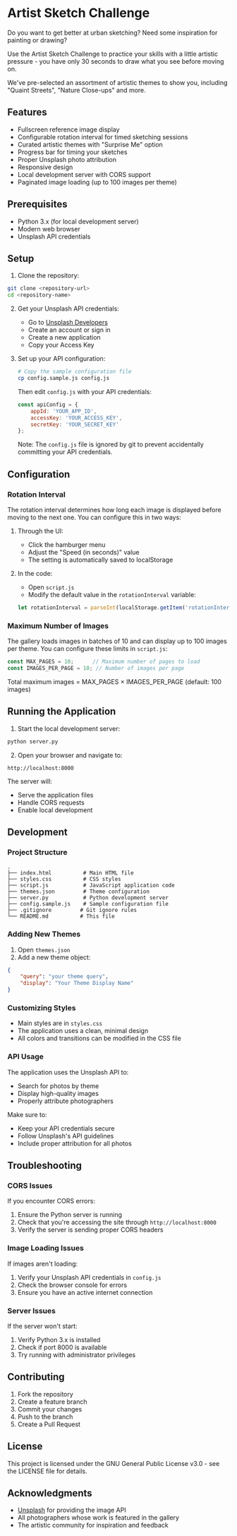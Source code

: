# Artist Sketch Challenge

Do you want to get better at urban sketching? Need some inspiration for painting or drawing?

Use the Artist Sketch Challenge to practice your skills with a little artistic pressure - you have only 30 seconds to draw what you see before moving on.  

We've pre-selected an assortment of artistic themes to show you, including "Quaint Streets", "Nature Close-ups" and more.

## Features

- Fullscreen reference image display
- Configurable rotation interval for timed sketching sessions
- Curated artistic themes with "Surprise Me" option
- Progress bar for timing your sketches
- Proper Unsplash photo attribution
- Responsive design
- Local development server with CORS support
- Paginated image loading (up to 100 images per theme)

## Prerequisites

- Python 3.x (for local development server)
- Modern web browser
- Unsplash API credentials

## Setup

1. Clone the repository:
```bash
git clone <repository-url>
cd <repository-name>
```

2. Get your Unsplash API credentials:
   - Go to [Unsplash Developers](https://unsplash.com/developers)
   - Create an account or sign in
   - Create a new application
   - Copy your Access Key

3. Set up your API configuration:
   ```bash
   # Copy the sample configuration file
   cp config.sample.js config.js
   ```
   
   Then edit `config.js` with your API credentials:
   ```javascript
   const apiConfig = {
       appId: 'YOUR_APP_ID',
       accessKey: 'YOUR_ACCESS_KEY',
       secretKey: 'YOUR_SECRET_KEY'
   };
   ```

   Note: The `config.js` file is ignored by git to prevent accidentally committing your API credentials.

## Configuration

### Rotation Interval
The rotation interval determines how long each image is displayed before moving to the next one. You can configure this in two ways:

1. Through the UI:
   - Click the hamburger menu
   - Adjust the "Speed (in seconds)" value
   - The setting is automatically saved to localStorage

2. In the code:
   - Open `script.js`
   - Modify the default value in the `rotationInterval` variable:
   ```javascript
   let rotationInterval = parseInt(localStorage.getItem('rotationInterval')) || 30; // Default: 30 seconds
   ```

### Maximum Number of Images
The gallery loads images in batches of 10 and can display up to 100 images per theme. You can configure these limits in `script.js`:

```javascript
const MAX_PAGES = 10;      // Maximum number of pages to load
const IMAGES_PER_PAGE = 10; // Number of images per page
```

Total maximum images = MAX_PAGES × IMAGES_PER_PAGE (default: 100 images)

## Running the Application

1. Start the local development server:
```bash
python server.py
```

2. Open your browser and navigate to:
```
http://localhost:8000
```

The server will:
- Serve the application files
- Handle CORS requests
- Enable local development

## Development

### Project Structure

```
.
├── index.html          # Main HTML file
├── styles.css          # CSS styles
├── script.js           # JavaScript application code
├── themes.json         # Theme configuration
├── server.py           # Python development server
├── config.sample.js    # Sample configuration file
├── .gitignore         # Git ignore rules
└── README.md          # This file
```

### Adding New Themes

1. Open `themes.json`
2. Add a new theme object:
```json
{
    "query": "your theme query",
    "display": "Your Theme Display Name"
}
```

### Customizing Styles

- Main styles are in `styles.css`
- The application uses a clean, minimal design
- All colors and transitions can be modified in the CSS file

### API Usage

The application uses the Unsplash API to:
- Search for photos by theme
- Display high-quality images
- Properly attribute photographers

Make sure to:
- Keep your API credentials secure
- Follow Unsplash's API guidelines
- Include proper attribution for all photos

## Troubleshooting

### CORS Issues
If you encounter CORS errors:
1. Ensure the Python server is running
2. Check that you're accessing the site through `http://localhost:8000`
3. Verify the server is sending proper CORS headers

### Image Loading Issues
If images aren't loading:
1. Verify your Unsplash API credentials in `config.js`
2. Check the browser console for errors
3. Ensure you have an active internet connection

### Server Issues
If the server won't start:
1. Verify Python 3.x is installed
2. Check if port 8000 is available
3. Try running with administrator privileges

## Contributing

1. Fork the repository
2. Create a feature branch
3. Commit your changes
4. Push to the branch
5. Create a Pull Request

## License

This project is licensed under the GNU General Public License v3.0 - see the LICENSE file for details.

## Acknowledgments

- [Unsplash](https://unsplash.com) for providing the image API
- All photographers whose work is featured in the gallery
- The artistic community for inspiration and feedback